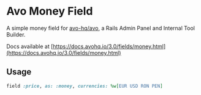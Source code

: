 # Avo Money Field

A simple money field for [avo-hq/avo](https://github.com/avo-hq/avo), a Rails Admin Panel and Internal Tool Builder.

Docs available at [https://docs.avohq.io/3.0/fields/money.html](https://docs.avohq.io/3.0/fields/money.html)

## Usage

```ruby
field :price, as: :money, currencies: %w[EUR USD RON PEN]
```

